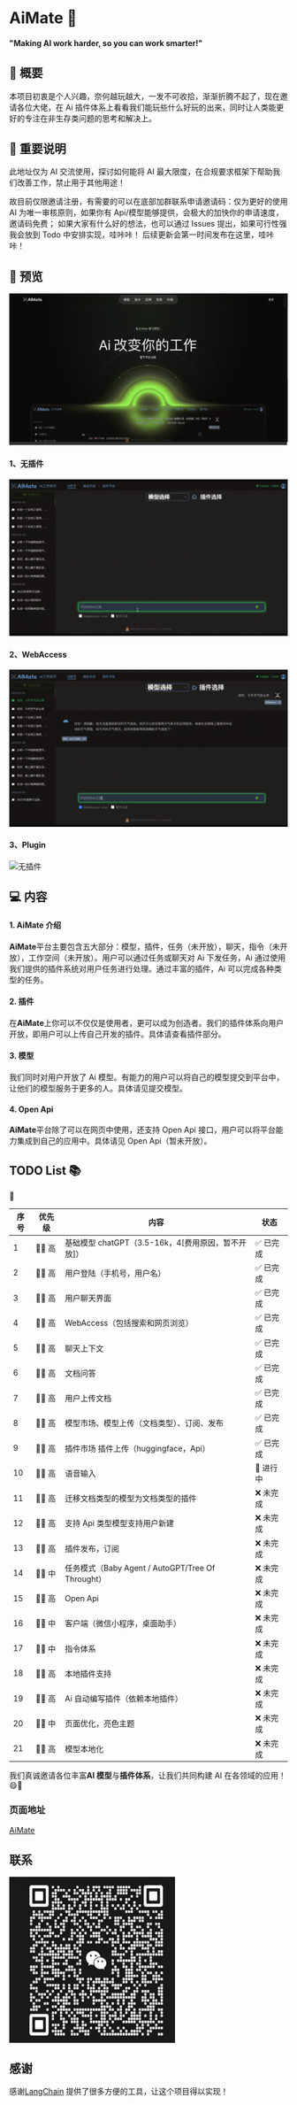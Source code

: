 # AiMate 🤖

#### "Making AI work harder, so you can work smarter!"

## 📝 概要

本项目初衷是个人兴趣，奈何越玩越大，一发不可收拾，渐渐折腾不起了，现在邀请各位大佬，在 Ai 插件体系上看看我们能玩些什么好玩的出来，同时让人类能更好的专注在非生存类问题的思考和解决上。

## 📝 重要说明

此地址仅为 AI 交流使用，探讨如何能将 AI 最大限度，在合规要求框架下帮助我们改善工作，禁止用于其他用途！

故目前仅限邀请注册，有需要的可以在底部加群联系申请邀请码：仅为更好的使用 AI 为唯一审核原则，如果你有 Api/模型能够提供，会极大的加快你的申请速度，邀请码免费；
如果大家有什么好的想法，也可以通过 Issues 提出，如果可行性强我会放到 Todo 中安排实现，哇咔咔！
后续更新会第一时间发布在这里，哇咔咔！

## 🎥 预览

![Alt text](/images/image-1.png)

#### 1、无插件

![无插件](/images/noplugin.gif)

#### 2、WebAccess

![无插件](/images/webaccess.gif)

#### 3、Plugin

![无插件](/images/plugin.gif)

## 💻 内容

#### 1. AiMate 介绍

**AiMate**平台主要包含五大部分：模型，插件，任务（未开放），聊天，指令（未开放），工作空间（未开放）。用户可以通过任务或聊天对 Ai 下发任务，Ai 通过使用我们提供的插件系统对用户任务进行处理。通过丰富的插件，Ai 可以完成各种类型的任务。

#### 2. 插件

在**AiMate**上你可以不仅仅是使用者，更可以成为创造者。我们的插件体系向用户开放，即用户可以上传自己开发的插件。具体请查看插件部分。

#### 3. 模型

我们同时对用户开放了 Ai 模型。有能力的用户可以将自己的模型提交到平台中，让他们的模型服务于更多的人。具体请见提交模型。

#### 4. Open Api

**AiMate**平台除了可以在网页中使用，还支持 Open Api 接口，用户可以将平台能力集成到自己的应用中。具体请见 Open Api（暂未开放）。

## TODO List 📚

:large_blue_circle:

| 序号 | 优先级 | 内容                                               | 状态                       |
| ---- | ------ | -------------------------------------------------- | -------------------------- |
| 1    | 🏋️‍♀️ 高  | 基础模型 chatGPT（3.5-16k，4[费用原因，暂不开放]） | ✅ 已完成                  |
| 2    | 🏋️‍♀️ 高  | 用户登陆（手机号，用户名）                         | ✅ 已完成                  |
| 3    | 🏋️‍♀️ 高  | 用户聊天界面                                       | ✅ 已完成                  |
| 4    | 🏋️‍♀️ 高  | WebAccess（包括搜索和网页浏览）                    | ✅ 已完成                  |
| 5    | 🏋️‍♀️ 高  | 聊天上下文                                         | ✅ 已完成                  |
| 6    | 🏋️‍♀️ 高  | 文档问答                                           | ✅ 已完成                  |
| 7    | 🏋️‍♀️ 高  | 用户上传文档                                       | ✅ 已完成                  |
| 8    | 🏋️‍♀️ 高  | 模型市场、模型上传（文档类型）、订阅、发布         | ✅ 已完成                  |
| 9    | 🏋️‍♀️ 高  | 插件市场 插件上传（huggingface，Api）              | ✅ 已完成                  |
| 10   | 🏋️‍♀️ 高  | 语音输入                                           | :large_blue_circle: 进行中 |
| 11   | 🏋️‍♀️ 高  | 迁移文档类型的模型为文档类型的插件                 | ❌ 未完成                  |
| 12   | 🏋️‍♀️ 高  | 支持 Api 类型模型支持用户新建                      | ❌ 未完成                  |
| 13   | 🏋️‍♀️ 高  | 插件发布，订阅                                     | ❌ 未完成                  |
| 14   | 🤷‍♂️ 中  | 任务模式（Baby Agent / AutoGPT/Tree Of Throught）  | ❌ 未完成                  |
| 15   | 🏋️‍♀️ 高  | Open Api                                           | ❌ 未完成                  |
| 16   | 🤷‍♂️ 中  | 客户端（微信小程序，桌面助手）                     | ❌ 未完成                  |
| 17   | 🤷‍♂️ 中  | 指令体系                                           | ❌ 未完成                  |
| 18   | 🏋️‍♀️ 高  | 本地插件支持                                       | ❌ 未完成                  |
| 19   | 🏋️‍♀️ 高  | Ai 自动编写插件（依赖本地插件）                    | ❌ 未完成                  |
| 20   | 🤷‍♂️ 中  | 页面优化，亮色主题                                 | ❌ 未完成                  |
| 21   | 🏋️‍♀️ 高  | 模型本地化                                         | ❌ 未完成                  |

我们真诚邀请各位丰富**AI 模型**与**插件体系**，让我们共同构建 AI 在各领域的应用！ 😄🚀

### 页面地址

[AiMate](https://aimate.dives743.com/)

## 联系

 <img src="./images/image.png" width = "300" height = "300" alt="群二维码" align=center />

## 感谢

感谢[LangChain](https://github.com/hwchase17/langchainjs) 提供了很多方便的工具，让这个项目得以实现！

